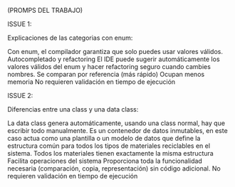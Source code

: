 (PROMPS DEL TRABAJO)

ISSUE 1: 

Explicaciones de las categorias con enum:

Con enum, el compilador garantiza que solo puedes usar valores válidos.
Autocompletado y refactoring
El IDE puede sugerir automáticamente los valores válidos del enum y hacer refactoring seguro cuando cambies nombres.
Se comparan por referencia (más rápido)
Ocupan menos memoria
No requieren validación en tiempo de ejecución

ISSUE 2: 

Diferencias entre una class y una data class: 

La data class genera automáticamente, usando una class normal, hay que escribir todo manualmente. 
Es un contenedor de datos inmutables, en este caso actua como una plantilla o un modelo de datos que define la estructura común para todos los tipos de materiales reciclables en el sistema.
Todos los materiales tienen exactamente la misma estructura
Facilita operaciones del sistema
Proporciona toda la funcionalidad necesaria (comparación, copia, representación) sin código adicional.
No requieren validación en tiempo de ejecución
